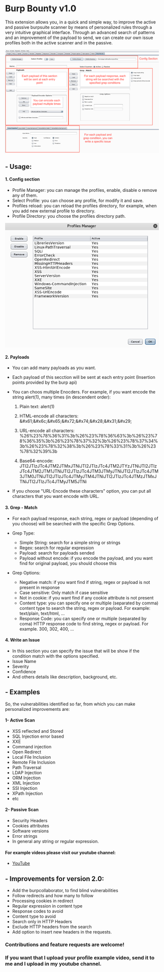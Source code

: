 # Burp Bounty v1.0

This extension allows you, in a quick and simple way, to improve the active and passive burpsuite scanner by means of personalized rules through a very intuitive graphical interface. Through an advanced search of patterns and an improvement of the payload to send, we can create our own issue profiles both in the active scanner and in the passive.

![GitHub Logo](images/BurpBounty_v1.0.png)


## - Usage:

#### 1. Config section

* Profile Manager: you can manage the profiles, enable, disable o remove any of them.
* Select Profile: you can choose any profile, for modify it and save. 
* Profiles reload: you can reload the profiles directory, for example, when you add new external profile to directory.
* Profile Directory: you choose the profiles directory path.

![GitHub Logo2](images/ProfileManager.png)



#### 2. Payloads
* You can add many payloads as you want.
* Each payload of this secction will be sent at each entry point (Insertion points provided by the burp api)
* You can choos multiple Enocders. For example, if you want encode the string alert(1), many times (in descendent order):
  1. Plain text: alert(1)
  2. HTML-encode all characters: &#x61\;&#x6c\;&#x65\;&#x72\;&#x74\;&#x28\;&#x31\;&#x29\;
  3. URL-encode all characters: %26%23%78%36%31%3b%26%23%78%36%63%3b%26%23%78%36%35%3b%26%23%78%37%32%3b%26%23%78%37%34%3b%26%23%78%32%38%3b%26%23%78%33%31%3b%26%23%78%32%39%3b
  
  4. Base64-encode: JTI2JTIzJTc4JTM2JTMxJTNiJTI2JTIzJTc4JTM2JTYzJTNiJTI2JTIzJTc4JTM2JTM1JTNiJTI2JTIzJTc4JTM3JTMyJTNiJTI2JTIzJTc4JTM3JTM0JTNiJTI2JTIzJTc4JTMyJTM4JTNiJTI2JTIzJTc4JTMzJTMxJTNiJTI2JTIzJTc4JTMyJTM5JTNi

* If you choose "URL-Encode these characters" option, you can put all characters that you want encode with URL.



#### 3. Grep - Match
* For each payload response, each string, regex or payload (depending of you choose) will be searched with the specific Grep Options.
* Grep Type:
  * Simple String: search for a simple string or strings
  * Regex: search for regular expression
  * Payload: search for payloads sended
  * Payload without encode: if you encode the payload, and you want find for original payload, you should choose this

* Grep Options:
  * Negative match: if you want find if string, regex or payload is not present in response
  * Case sensitive: Only match if case sensitive
  * Not in cookie: if you want find if any cookie attribute is not present
  * Content type: you can specify one or multiple (separated by comma) content type to search the string, regex or payload. For example: text/plain, text/html, ...
  * Response Code: you can specify one or multiple (separated by coma) HTTP response code to find string, regex or payload. For example. 300, 302, 400, ...


#### 4. Write an Issue
* In this section you can specify the issue that will be show if the condition match with the options specified.
* Issue Name
* Severity
* Confidence 
* And others details like description, background, etc.




## - Examples

So, the vulnerabilities identified so far, from which you can make personalized improvements are:


#### 1- Active Scan

* XSS reflected and Stored
* SQL Injection error based
* XXE
* Command injection
* Open Redirect
* Local File Inclusion
* Remote File Inclusion
* Path Traversal
* LDAP Injection
* ORM Injection
* XML Injection
* SSI Injection
* XPath Injection
* etc

#### 2- Passive Scan

* Security Headers
* Cookies attributes
* Software versions
* Error strings
* In general any string or regular expression.



#### For example videos please visit our youtube channel:

* [YouTube](https://www.youtube.com/channel/UCSq4R2o9_nGIMHWZ4H98GkQ)



## - Improvements for version 2.0:


* Add the burpcollaborator, to find blind vulnerabilities
* Follow redirects and how many to follow
* Processing cookies in redirect
* Regular expression in content type
* Response codes to avoid
* Content type to avoid
* Search only in HTTP Headers
* Exclude HTTP headers from the search
* Add option to insert new headers in the requests.


### Contributions and feature requests are welcome!

### If you want that I upload your profile example video, send it to me and I upload in my youtube channel.
